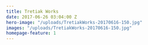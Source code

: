 ```yaml
---
title: Tretiak Works
date: 2017-06-26 03:04:00 Z
hero-image: "/uploads/TretiakWorks-20170616-150.jpg"
images: "/uploads/TretiakWorks-20170616-150.jpg"
homepage-feature: 1
---
```


